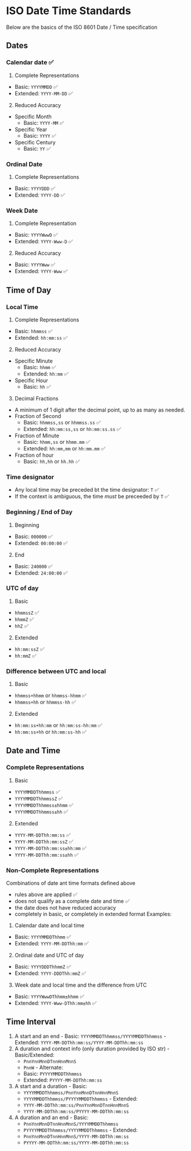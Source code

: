 # ISO Date Time Standards
Below are the basics of the ISO 8601 Date / Time specification

## Dates
### Calendar date ✅
1) Complete Representations
  - Basic: `YYYYMMDD` ✅
  - Extended: `YYYY-MM-DD` ✅
2) Reduced Accuracy
  - Specific Month
    - Basic: `YYYY-MM` ✅
  - Specific Year
    - Basic: `YYYY` ✅
  - Specific Century
    - Basic: `YY` ✅
### Ordinal Date
1) Complete Representations
  - Basic: `YYYYDDD` ✅
  - Extended: `YYYY-DD` ✅
### Week Date
1) Complete Representation
  - Basic: `YYYYWwwD` ✅
  - Extended: `YYYY-Www-D` ✅
2) Reduced Accuracy
  - Basic: `YYYYWww` ✅
  - Extended: `YYYY-Www` ✅

## Time of Day
### Local Time
1) Complete Representations
  - Basic: `hhmmss` ✅
  - Extended: `hh:mm:ss` ✅
2) Reduced Accuracy
  - Specific Minute
    - Basic: `hhmm` ✅
    - Extended: `hh:mm` ✅
  - Specific Hour
    - Basic: `hh` ✅
3) Decimal Fractions
  - A minimum of 1 digit after the decimal point, up to as many as needed.
  - Fraction of Second
    - Basic: `hhmmss,ss` or `hhmmss.ss` ✅
    - Extended: `hh:mm:ss,ss` or `hh:mm:ss.ss` ✅
  - Fraction of Minute
    - Basic: `hhmm,ss` or `hhmm.mm` ✅
    - Extended: `hh:mm,mm` or `hh:mm.mm` ✅
  - Fraction of hour
    - Basic: `hh,hh` or `hh.hh` ✅
### Time designator
- Any local time may be preceded bt the time designator: `T` ✅
- If the context is ambiguous, the time _must_ be preceeded by `T` ✅
### Beginning / End of Day
1) Beginning
  - Basic: `000000` ✅
  - Extended: `00:00:00` ✅
2) End
  - Basic: `240000` ✅
  - Extended: `24:00:00` ✅
### UTC of day
1) Basic
  - `hhmmssZ` ✅
  - `hhmmZ` ✅
  - `hhZ` ✅
2) Extended
  - `hh:mm:ssZ` ✅
  - `hh:mmZ` ✅
### Difference between UTC and local
1) Basic
  - `hhmmss+hhmm` or `hhmmss-hhmm` ✅
  - `hhmmss+hh` or `hhmmss-hh` ✅
2) Extended
  - `hh:mm:ss+hh:mm` or `hh:mm:ss-hh:mm` ✅
  - `hh:mm:ss+hh` or `hh:mm:ss-hh` ✅

## Date and Time
### Complete Representations
1) Basic
  - `YYYYMMDDThhmmss` ✅
  - `YYYYMMDDThhmmssZ` ✅
  - `YYYYMMDDThhmmss±hhmm` ✅
  - `YYYYMMDDThhmmss±hh` ✅
2) Extended 
  - `YYYY-MM-DDThh:mm:ss` ✅
  - `YYYY-MM-DDThh:mm:ssZ` ✅
  - `YYYY-MM-DDThh:mm:ss±hh:mm` ✅
  - `YYYY-MM-DDThh:mm:ss±hh` ✅
### Non-Complete Representations
Combinations of date ant time formats defined above
- rules above are applied ✅
- does not qualify as a complete date and time ✅
- the date does not have reduced accuracy
- completely in basic, or completely in extended format 
Examples:
1) Calendar date and local time
  - Basic: `YYYYMMDDThhmm` ✅
  - Extended: `YYYY-MM-DDThh:mm` ✅
2) Ordinal date and UTC of day	
  - Basic: `YYYYDDDThhmmZ` ✅
  - Extended: `YYYY-DDDThh:mmZ` ✅
3) Week date and local time and the difference from UTC
  - Basic: `YYYYWwwDThhmm±hhmm` ✅
  - Extended: `YYYY-Www-DThh:mm±hh` ✅

  ## Time Interval
  1) A start and an end
    - Basic: `YYYYMMDDThhmmss/YYYYMMDDThhmmss`
    - Extended: `YYYY-MM-DDThh:mm:ss/YYYY-MM-DDThh:mm:ss`
  2) A duration and context info (only duration provided by ISO str)
    - Basic/Extended: 
      - `PnnYnnMnnDTnnHnnMnnS`
      - `PnnW`
    - Alternate:
      - Basic: `PYYYYMMDDThhmmss`
      - Extended: `PYYYY-MM-DDThh:mm:ss`
  3) A start and a duration
    - Basic: 
      - `YYYYMMDDThhmmss/PnnYnnMnnDTnnHnnMnnS`
      - `YYYYMMDDThhmmss/PYYYYMMDDThhmmss`
    - Extended:
      - `YYYY-MM-DDThh:mm:ss/PnnYnnMnnDTnnHnnMnnS`
      - `YYYY-MM-DDThh:mm:ss/PYYYY-MM-DDThh:mm:ss`
  4) A duration and an end
    - Basic:
      - `PnnYnnMnnDTnnHnnMnnS/YYYYMMDDThhmmss`
      - `PYYYYMMDDThhmmss/YYYYMMDDThhmmss`
    - Extended:
      - `PnnYnnMnnDTnnHnnMnnS/YYYY-MM-DDThh:mm:ss`
      - `PYYYY-MM-DDThh:mm:ss/YYYY-MM-DDThh:mm:ss`